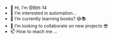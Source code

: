 - 👋 Hi, I’m @Bitt-14
- 👀 I’m interested in automation...
- 🌱 I’m currently learning books? 😅📚 
- 💞️ I’m looking to collaborate on new projects 😎
- 📫 How to reach me ...

<!---
Bitt-14/Bitt-14 is a ✨ special ✨ repository because its `README.md` (this file) appears on your GitHub profile.
You can click the Preview link to take a look at your changes.
--->
